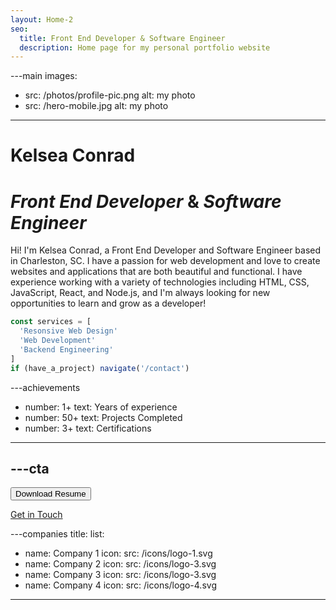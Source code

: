 ```yaml
---
layout: Home-2
seo:
  title: Front End Developer & Software Engineer
  description: Home page for my personal portfolio website
---
```


---main
images:

- src: /photos/profile-pic.png
  alt: my photo
- src: /hero-mobile.jpg
  alt: my photo

---

# <Typewriter>Kelsea Conrad</Typewriter>

# _Front End Developer_ <span>&</span> _Software Engineer_

Hi! I'm Kelsea Conrad, a Front End Developer and Software Engineer based in Charleston, SC. I have a passion for web development and love to create websites and applications that are both beautiful and functional. I have experience working with a variety of technologies including HTML, CSS, JavaScript, React, and Node.js, and I'm always looking for new opportunities to learn and grow as a developer!

```js {2-4} showLineNumbers
const services = [
  'Resonsive Web Design'
  'Web Development'
  'Backend Engineering'
]
if (have_a_project) navigate('/contact')
```

---achievements

- number: 1+
  text: Years of experience
- number: 50+
  text: Projects Completed
- number: 3+
  text: Certifications

---

## ---cta

<Button href="/contact" size="sm">
  Download Resume
</Button>

[Get in Touch](/contact)

---companies
title:
list:

- name: Company 1
  icon:
  src: /icons/logo-1.svg
- name: Company 2
  icon:
  src: /icons/logo-3.svg
- name: Company 3
  icon:
  src: /icons/logo-3.svg
- name: Company 4
  icon:
  src: /icons/logo-4.svg

---
